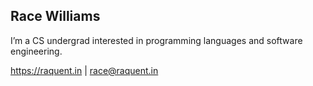 ## Race Williams

I’m a CS undergrad interested in programming languages and software engineering.

https://raquent.in | race@raquent.in
